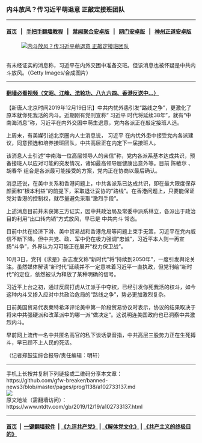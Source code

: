 ### 内斗放风？传习近平萌退意 正敲定接班团队
------------------------

#### [首页](https://github.com/gfw-breaker/banned-news3/blob/master/README.md) &nbsp;&nbsp;|&nbsp;&nbsp; [手把手翻墙教程](https://github.com/gfw-breaker/guides/wiki) &nbsp;&nbsp;|&nbsp;&nbsp; [禁闻聚合安卓版](https://github.com/gfw-breaker/bn-android) &nbsp;&nbsp;|&nbsp;&nbsp; [网门安卓版](https://github.com/oGate2/oGate) &nbsp;&nbsp;|&nbsp;&nbsp; [神州正道安卓版](https://github.com/SzzdOgate/update) 



<div><div class="featured_image">
 <a href="https://i.ntdtv.com/assets/uploads/2019/12/2018-12-27-5c24dd24c27cd-780x438-169-1.jpg" target="_blank">
  <figure>
   <img alt="内斗放风？传习近平萌退意 正敲定接班团队" src="https://i.ntdtv.com/assets/uploads/2019/12/2018-12-27-5c24dd24c27cd-780x438-169-1-800x450.jpg"/>
  </figure><br/>
 </a>
 <span class="caption">
  有未经证实的消息称，习近平在内外交困中准备交班。但该消息也被怀疑是中共内斗放风。（Getty Images/合成图片）
 </span>
</div>
</div><hr/>

#### [翻墙必看视频（文昭、江峰、法轮功、八九六四、香港反送中...）](https://github.com/gfw-breaker/banned-news3/blob/master/pages/link3.md)

<div><div class="post_content" itemprop="articleBody">
 <p>
  【新唐人北京时间2019年12月19日讯】中共内忧外患引发“路线之争”，更激化了原本就你死我活的内斗。近期刚有党刊宣称“
  <ok href="https://www.ntdtv.com/gb/习近平.htm">
   习近平
  </ok>
  时代将延续38年”，就有“中南海消息”称，习近平在内外交困中萌生退意，党内各派正在敲定接班人选。
 </p>
 <p>
  上周末，有美媒引述北京圈内人士消息说，
  <ok href="https://www.ntdtv.com/gb/习近平.htm">
   习近平
  </ok>
  在内忧外患中接受党内各派建议，同意预选和培养接班团队，中共高层正在内定下一届接班人。
 </p>
 <p>
  该消息人士引述“中南海一位高层领导人的亲信”称，党内各派系基本达成共识，预备接班人以应对可能的突发情况，诸如最高领导层健康出意外等。目前
  <ok href="https://www.ntdtv.com/gb/陈敏尔.htm">
   陈敏尔
  </ok>
  、
  <ok href="https://www.ntdtv.com/gb/胡春华.htm">
   胡春华
  </ok>
  组合是各派最可能接受的方案，党内正在协商以最后确认。
 </p>
 <p>
  消息还说，在美中关系和香港问题上，中共各派系已达成共识，即在最大限度保存颜面和“根本利益”的前提下，采取退让妥协的“路线”。在香港问题上，只要能保证党对香港的控制权，就尽量避免采取“激烈手段”。
 </p>
 <p>
  上述消息目前并未获第三方证实，因中共政治局及常委中派系林立，各派出于政治目的利用“出口转内销”方式放风，早已是
  <ok href="https://www.ntdtv.com/gb/中共内斗.htm">
   中共内斗
  </ok>
  常态。
 </p>
 <p>
  目前中共在经济下滑、美中贸易战和香港危局等问题上束手无策，习近平在党内威信不断下降。但中共党、政、军中仍在极力强调“忠诚”，习近平本人则一再宣扬“斗争”，外界认为习可能正在展开“权力保卫战”。
 </p>
 <p>
  10月3日，党刊《求是》杂志发文称“新时代”将“持续到2050年”，一度引发舆论关注。虽然媒体解读“新时代”延续并不一定意味着习近平一直执政，但党刊给“新时代”的定位，依然被认为释放了某种明确的信号。
 </p>
 <p>
  习近平上台之初，通过反腐打虎从江派手中夺权，已经引发你死我活的权斗，如今这种内斗又掺入应对中共政治危局的“路线之争”，势必更加激烈复杂。
 </p>
 <p>
  日前美国贸易代表莱特希泽评论美中第一阶段贸易协议时表示，协议的结果取决于将来中共强硬派和改革派中的哪一派“做决定”。这说明连美国政府也已洞察中共激烈内斗。
 </p>
 <p>
  早前网上流传一名中共匿名高官的私下谈话录音指，中共高层三股势力正在生死搏斗，早已顾不上人民的死活。
 </p>
 <p>
  （记者郑鼓笙综合报导/责任编辑：明轩）
 </p>
 <div class="single_ad">
 </div>
</div>
</div>
<hr/>
手机上长按并复制下列链接或二维码分享本文章：<br/>
https://github.com/gfw-breaker/banned-news3/blob/master/pages/prog1138/a102733137.md <br/>
<a href='https://github.com/gfw-breaker/banned-news3/blob/master/pages/prog1138/a102733137.md'><img src='https://github.com/gfw-breaker/banned-news3/blob/master/pages/prog1138/a102733137.md.png'/></a> <br/>
原文地址（需翻墙访问）：https://www.ntdtv.com/gb/2019/12/19/a102733137.html


------------------------
#### [首页](https://github.com/gfw-breaker/banned-news3/blob/master/README.md) &nbsp;|&nbsp; [一键翻墙软件](https://github.com/gfw-breaker/nogfw/blob/master/README.md) &nbsp;| [《九评共产党》](https://github.com/gfw-breaker/9ping.md/blob/master/README.md#九评之一评共产党是什么) | [《解体党文化》](https://github.com/gfw-breaker/jtdwh.md/blob/master/README.md) | [《共产主义的终极目的》](https://github.com/gfw-breaker/gczydzjmd.md/blob/master/README.md)


<img src='http://gfw-breaker.win/banned-news3/pages/prog1138/a102733137.md' width='0px' height='0px'/>